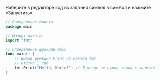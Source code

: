 Наберите в редакторе код из задания символ в символ и нажмите «Запустить».

```go
// Определение пакета
package main

// Импорт пакета
import "fmt"

// Определение функции main
func main() {
	// Вызов функции Print из пакета fmt
	// Отступ 1 таб
	fmt.Print("Hello, World!") // В конце не нужна точка с запятой
}
```
